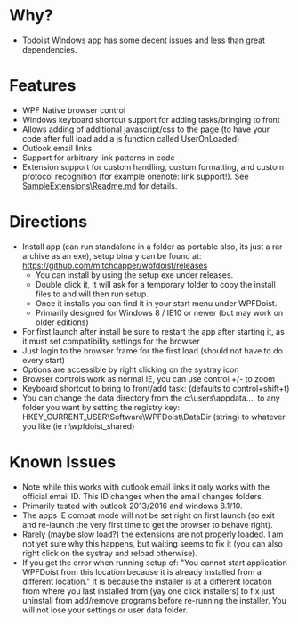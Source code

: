 # Why?
-	Todoist Windows app has some decent issues and less than great dependencies.

# Features
-	WPF Native browser control
-	Windows keyboard shortcut support for adding tasks/bringing to front
-	Allows adding of additional javascript/css to the page (to have your code after full load add a js function called UserOnLoaded)
-	Outlook email links
-	Support for arbitrary link patterns in code
-	Extension support for custom handling, custom formatting, and custom protocol recognition (for example onenote: link support!). See [SampleExtensions\Readme.md](https://github.com/mitchcapper/wpfdoist/blob/master/SampleExtensions/Readme.md)  for details.

# Directions
-	Install app (can run standalone in a folder as portable also, its just a rar archive as an exe), setup binary can be found at: https://github.com/mitchcapper/wpfdoist/releases
	-	You can install by using the setup exe under releases.
	-	Double click it, it will ask for a temporary folder to copy the install files to and will then run setup.
	-	Once it installs you can find it in your start menu under WPFDoist.
	-	Primarily designed for Windows 8 / IE10 or newer (but may work on older editions)
-	For first launch after install be sure to restart the app after starting it, as it must set compatibility settings for the browser
-	Just login to the browser frame for the first load (should not have to do every start)
-	Options are accessible by right clicking on the systray icon
-	Browser controls work as normal IE,  you can use control +/- to zoom
-	Keyboard shortcut to bring to front/add task: (defaults to control+shift+t)
-	You can change the data directory from the c:\users\appdata\.... to any folder you want by setting the registry key: HKEY_CURRENT_USER\Software\WPFDoist\DataDir (string) to whatever you like (ie r:\wpfdoist_shared\)

# Known Issues
-	Note while this works with outlook email links it only works with the official email ID.  This ID changes when the email changes folders.
-	Primarily tested with outlook 2013/2016 and windows 8.1/10.
-	The apps IE compat mode will not be set right on first launch (so exit and re-launch the very first time to get the browser to behave right).
-	Rarely (maybe slow load?) the extensions are not properly loaded. I am not yet sure why this happens, but waiting seems to fix it (you can also right click on the systray and reload otherwise).
-	If you get the error when running setup of: "You cannot start application WPFDoist from this location because it is already installed from a different location."  It is because the installer is at a different location from where you last installed from (yay one click installers) to fix just uninstall from add/remove programs before re-running the installer.  You will not lose your settings or user data folder.
